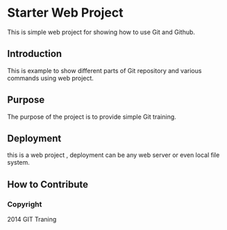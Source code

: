 # Starter Web Project
This is simple web project for showing how to use Git and Github.

## Introduction
This is example to show different parts of Git repository and various commands using web project.

## Purpose 
The purpose of the project is to provide simple Git training.

## Deployment 
this is a web project , deployment can be any web server or even local file system.
## How to Contribute

### Copyright 
2014 GIT Traning 

